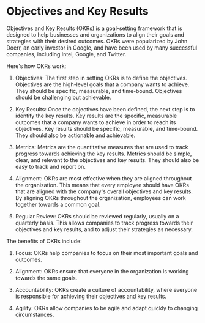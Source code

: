 # Objectives and Key Results

Objectives and Key Results (OKRs) is a goal-setting framework that is designed to help businesses and organizations to align their goals and strategies with their desired outcomes. OKRs were popularized by John Doerr, an early investor in Google, and have been used by many successful companies, including Intel, Google, and Twitter.

Here's how OKRs work:

1. Objectives: The first step in setting OKRs is to define the objectives. Objectives are the high-level goals that a company wants to achieve. They should be specific, measurable, and time-bound. Objectives should be challenging but achievable.

2. Key Results: Once the objectives have been defined, the next step is to identify the key results. Key results are the specific, measurable outcomes that a company wants to achieve in order to reach its objectives. Key results should be specific, measurable, and time-bound. They should also be actionable and achievable.

3. Metrics: Metrics are the quantitative measures that are used to track progress towards achieving the key results. Metrics should be simple, clear, and relevant to the objectives and key results. They should also be easy to track and report on.

4. Alignment: OKRs are most effective when they are aligned throughout the organization. This means that every employee should have OKRs that are aligned with the company's overall objectives and key results. By aligning OKRs throughout the organization, employees can work together towards a common goal.

5. Regular Review: OKRs should be reviewed regularly, usually on a quarterly basis. This allows companies to track progress towards their objectives and key results, and to adjust their strategies as necessary.

The benefits of OKRs include:

1. Focus: OKRs help companies to focus on their most important goals and outcomes.

2. Alignment: OKRs ensure that everyone in the organization is working towards the same goals.

3. Accountability: OKRs create a culture of accountability, where everyone is responsible for achieving their objectives and key results.

4. Agility: OKRs allow companies to be agile and adapt quickly to changing circumstances.